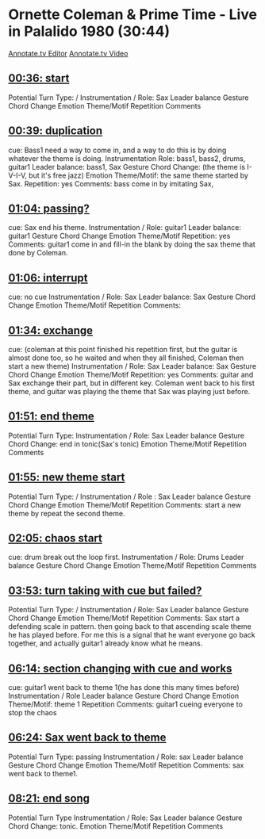# Ornette Coleman & Prime Time - Live in Palalido 1980 (30:44)

[Annotate.tv Editor](https://annotate.tv/videos/63efa5faeeb97a0008d6cd92)
[Annotate.tv Video](https://annotate.tv/watch/63efa5faeeb97a0008d6cd92)



## [00:36: start](https://annotate.tv/watch/63efa5faeeb97a0008d6cd92?annotationId=63efa6170a43070008382edc)

Potential Turn Type: /
Instrumentation / Role: Sax
Leader balance
Gesture
Chord Change
Emotion
Theme/Motif
Repetition
Comments



## [00:39: duplication](https://annotate.tv/watch/63efa5faeeb97a0008d6cd92?annotationId=63efa779eeb97a0008d6cd93)

cue: Bass1 need a way to come in, and a way to do this is by doing whatever the theme is doing.
Instrumentation Role: bass1, bass2,  drums, guitar1
Leader balance:  bass1, Sax
Gesture
Chord Change: (the theme is I-V-I-V, but it's free jazz)
Emotion
Theme/Motif: the same theme started by Sax. 
Repetition: yes
Comments: bass come in by imitating Sax, 


## [01:04: passing?](https://annotate.tv/watch/63efa5faeeb97a0008d6cd92?annotationId=63efa96d9a6ee000089f1a14)

cue: Sax end his theme. 
Instrumentation / Role: guitar1
Leader balance: guitar1
Gesture
Chord Change
Emotion
Theme/Motif
Repetition: yes
Comments: guitar1 come in and fill-in the blank by doing the sax theme that done by Coleman. 


## [01:06:  interrupt](https://annotate.tv/watch/63efa5faeeb97a0008d6cd92?annotationId=63efaa2b0a43070008382edd)

cue: no cue
Instrumentation / Role: Sax
Leader balance: Sax
Gesture
Chord Change
Emotion
Theme/Motif
Repetition
Comments:


## [01:34: exchange](https://annotate.tv/watch/63efa5faeeb97a0008d6cd92?annotationId=63efabb3eeb97a0008d6cd94)

cue: (coleman at this point finished his repetition first, but the guitar is almost done too, so he waited and when they all finished, Coleman then start a new theme)
Instrumentation / Role: Sax
Leader balance: Sax
Gesture
Chord Change
Emotion
Theme/Motif
Repetition: yes
Comments: guitar and Sax exchange their part, but in different key. Coleman went back to his first theme, and guitar was playing the theme that Sax was playing just before. 


## [01:51: end theme](https://annotate.tv/watch/63efa5faeeb97a0008d6cd92?annotationId=63efac8d0653f80008d00f42)

Potential Turn Type: 
Instrumentation / Role: Sax 
Leader balance
Gesture
Chord Change: end in tonic(Sax's tonic)
Emotion
Theme/Motif
Repetition
Comments


## [01:55: new theme start](https://annotate.tv/watch/63efa5faeeb97a0008d6cd92?annotationId=63efad6b0a43070008382ede)

Potential Turn Type: /
Instrumentation / Role : Sax
Leader balance
Gesture
Chord Change
Emotion
Theme/Motif
Repetition
Comments: start a new theme by repeat the second theme. 


## [02:05: chaos start](https://annotate.tv/watch/63efa5faeeb97a0008d6cd92?annotationId=63efadcfddd8e80008e0d4cd)

cue: drum break out the loop first. 
Instrumentation / Role: Drums
Leader balance
Gesture
Chord Change
Emotion
Theme/Motif
Repetition
Comments


## [03:53: turn taking with cue but failed?](https://annotate.tv/watch/63efa5faeeb97a0008d6cd92?annotationId=63efaf35eeb97a0008d6cd95)

Potential Turn Type: /
Instrumentation / Role: Sax
Leader balance
Gesture
Chord Change
Emotion
Theme/Motif
Repetition
Comments: Sax start a defending scale in pattern. then going back to that ascending scale theme he has played before. For me this is a signal that he want everyone go back together, and actually guitar1 already know what he means. 


## [06:14: section changing with cue and works](https://annotate.tv/watch/63efa5faeeb97a0008d6cd92?annotationId=63efb2c30653f80008d00f44)

cue: guitar1 went back to theme 1(he has done this many times before) 
Instrumentation / Role 
Leader balance
Gesture
Chord Change
Emotion
Theme/Motif: theme 1
Repetition
Comments: guitar1 cueing everyone to stop the chaos


## [06:24: Sax went back to theme](https://annotate.tv/watch/63efa5faeeb97a0008d6cd92?annotationId=63efb3260653f80008d00f45)

Potential Turn Type: passing
Instrumentation / Role: sax
Leader balance
Gesture
Chord Change
Emotion
Theme/Motif
Repetition
Comments: sax went back to theme1.


## [08:21: end song](https://annotate.tv/watch/63efa5faeeb97a0008d6cd92?annotationId=63efb4bf0653f80008d00f46)

Potential Turn Type
Instrumentation / Role: Sax
Leader balance
Gesture
Chord Change: tonic. 
Emotion
Theme/Motif
Repetition
Comments

